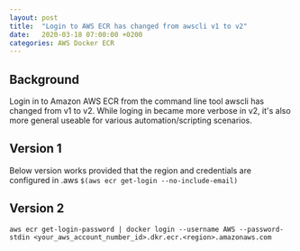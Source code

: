 ```yaml
---
layout: post
title:  "Login to AWS ECR has changed from awscli v1 to v2"
date:   2020-03-18 07:00:00 +0200
categories: AWS Docker ECR
---
```


## Background
Login in to Amazon AWS ECR from the command line tool awscli has changed from v1 to v2. While loging in became more verbose in v2, it's also more general useable for various automation/scripting scenarios. 

## Version 1
Below version works provided that the region and credentials are configured in .aws
`$(aws ecr get-login --no-include-email)`

## Version 2
`aws ecr get-login-password | docker login --username AWS --password-stdin <your_aws_account_number_id>.dkr.ecr.<region>.amazonaws.com`

